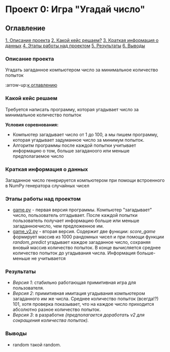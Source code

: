 # Проект 0: Игра "Угадай число"

## Оглавление
[1. Описание проекта](https://github.com/dzianisblr/sf_dspro/blob/main/project_0/README.MD#Описание-проекта)
[2. Какой кейс решаем?](https://github.com/dzianisblr/sf_dspro/blob/main/project_0/README.MD#Какой-кейс-решаем)
[3. Краткая информация о данных](https://github.com/dzianisblr/sf_dspro/blob/main/project_0/README.MD#Краткая-информация-о-данных)
[4. Этапы работы над проектом](https://github.com/dzianisblr/sf_dspro/blob/main/project_0/README.MD#Этапы-работы-над-проектом)
[5. Результаты](https://github.com/dzianisblr/sf_dspro/blob/main/project_0/README.MD#Результаты)
[6. Выводы](https://github.com/dzianisblr/sf_dspro/blob/main/project_0/README.MD#Выводы)

### Описание проекта
Угадать загаданное компьютером число за минимальное количество попыток

:arrow-up:[к оглавлению](https://github.com/dzianisblr/sf_dspro/blob/main/project_0/README.MD#Оглавление)

### Какой кейс решаем
Требуется написать программу, которая угадывает число за минимальное количество попыток

**Условия соревнования:**
- Компьютер загадывает число от 1 до 100, а мы пишем программу, которая угадывает задуманное число за минимум попыток.
- Алгоритм программы после каждой попытки  учитывает информацию о том, больше загаданоого или меньше предполагаемое число

### Краткая информация о данных
Загаданное число генерируется компьютером при помощи встроенного в NumPy генератора случайных чисел

### Этапы работы над проектом
- [game.py](https://github.com/dzianisblr/sf_dspro/blob/main/project_0/game.py) - первая версия программы. Компьютер "загадывает" число, пользователь отгадывает. После каждой попытки пользователь получает информацию больше или меньше загаданноечисло, чем предложенное им.
- [game_v2.py](https://github.com/dzianisblr/sf_dspro/blob/main/project_0/game_v2.py) - вторая версия. Содержит две функции: *score_game* формирует массив из 1000 рандомных чисел и при помощи функции *random_predict* угадывает каждое загаданное число, сохраняя вновый массив количество попыток. В конце вычисляется среднее количество попыток до угадывания числа. Информация больше-меньше не учитывается

### Результаты
- *Версия 1*: стабильно работающая примитивная игра для пользователя.
- *Версия 2*: примитивная имитация угадывания компьютером загаданного им же числа. Среднее количество попыток (всегда!?) 101, хотя проверка показывает, что на каждое число приходится абсолютно разное количество попыток.
- *Версия 3*: в разработке *(предполагается доработать v2 для сокращения количества попыток).*

### Выводы
- random такой random.